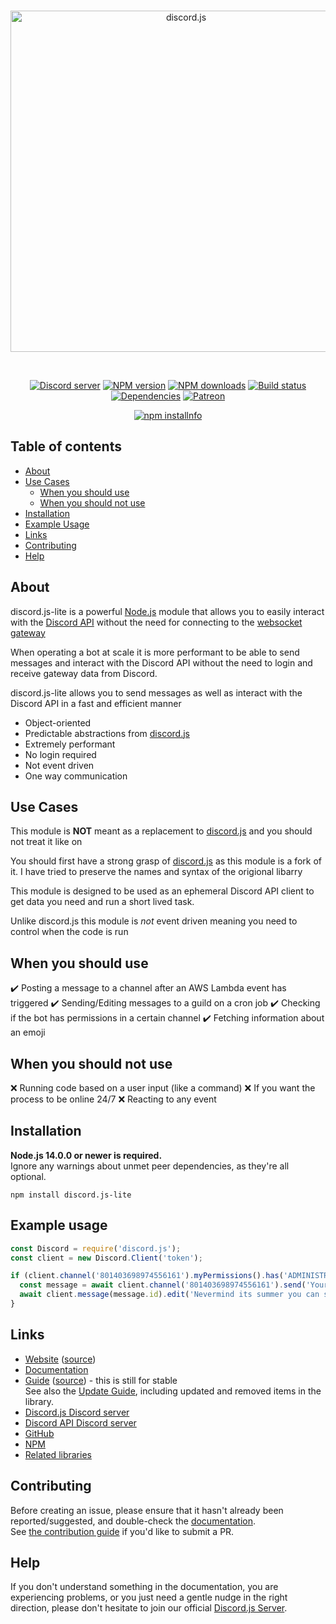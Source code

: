 <div align="center">
  <br />
  <p>
    <a href="https://discord.js.org"><img src="https://discord.js.org/static/logo.svg" width="546" alt="discord.js" /></a>
  </p>
  <br />
  <p>
    <a href="https://discord.gg/bRCvFy9"><img src="https://img.shields.io/discord/222078108977594368?color=7289da&logo=discord&logoColor=white" alt="Discord server" /></a>
    <a href="https://www.npmjs.com/package/discord.js"><img src="https://img.shields.io/npm/v/discord.js.svg?maxAge=3600" alt="NPM version" /></a>
    <a href="https://www.npmjs.com/package/discord.js"><img src="https://img.shields.io/npm/dt/discord.js.svg?maxAge=3600" alt="NPM downloads" /></a>
    <a href="https://github.com/discordjs/discord.js/actions"><img src="https://github.com/discordjs/discord.js/workflows/Testing/badge.svg" alt="Build status" /></a>
    <a href="https://david-dm.org/discordjs/discord.js"><img src="https://img.shields.io/david/discordjs/discord.js.svg?maxAge=3600" alt="Dependencies" /></a>
    <a href="https://www.patreon.com/discordjs"><img src="https://img.shields.io/badge/donate-patreon-F96854.svg" alt="Patreon" /></a>
  </p>
  <p>
    <a href="https://nodei.co/npm/discord.js/"><img src="https://nodei.co/npm/discord.js.png?downloads=true&stars=true" alt="npm installnfo" /></a>
  </p>
</div>

## Table of contents

- [About](#about)
- [Use Cases](#use-cases)
  - [When you should use](#use-cases)
  - [When you should not use](#use-cases)
- [Installation](#installation)
- [Example Usage](#example-usage)
- [Links](#links)
- [Contributing](#contributing)
- [Help](#help)

## About

discord.js-lite is a powerful [Node.js](https://nodejs.org) module that allows you to easily interact with the
[Discord API](https://discord.com/developers/docs/intro) without the need for connecting to the [websocket gateway](https://discord.com/developers/docs/topics/gateway)

When operating a bot at scale it is more performant to be able to send messages and interact with the Discord API without 
the need to login and receive gateway data from Discord. 

discord.js-lite allows you to send messages as well as interact with the Discord API in a fast and efficient manner 

- Object-oriented
- Predictable abstractions from [discord.js](https://github.com/discordjs/discord.js)
- Extremely performant
- No login required
- Not event driven
- One way communication

## Use Cases

This module is **NOT** meant as a replacement to [discord.js](https://github.com/discordjs/discord.js) and you should not treat it like on

You should first have a strong grasp of [discord.js](https://github.com/discordjs/discord.js) as this module is a fork of it.
I have tried to preserve the names and syntax of the origional libarry

This module is designed to be used as an ephemeral Discord API client to get data you need and run a short lived task.

Unlike discord.js this module is *not* event driven meaning you need to control when the code is run

## When you should use

✔️ Posting a message to a channel after an AWS Lambda event has triggered
✔️ Sending/Editing messages to a guild on a cron job
✔️ Checking if the bot has permissions in a certain channel
✔️ Fetching information about an emoji

## When you should not use

❌ Running code based on a user input (like a command)
❌ If you want the process to be online 24/7
❌ Reacting to any event

## Installation

**Node.js 14.0.0 or newer is required.**  
Ignore any warnings about unmet peer dependencies, as they're all optional.

`npm install discord.js-lite`  

## Example usage

```js
const Discord = require('discord.js');
const client = new Discord.Client('token');

if (client.channel('801403698974556161').myPermissions().has('ADMINISTRATOR')) {
  const message = await client.channel('801403698974556161').send('Your daily 7am wake up call!')
  await client.message(message.id).edit('Nevermind its summer you can sleep until 9am!')
}
```

## Links

- [Website](https://discord.js.org/) ([source](https://github.com/discordjs/website))
- [Documentation](https://discord.js.org/#/docs/main/master/general/welcome)
- [Guide](https://discordjs.guide/) ([source](https://github.com/discordjs/guide)) - this is still for stable  
  See also the [Update Guide](https://discordjs.guide/additional-info/changes-in-v12.html), including updated and removed items in the library.
- [Discord.js Discord server](https://discord.gg/bRCvFy9)
- [Discord API Discord server](https://discord.gg/discord-api)
- [GitHub](https://github.com/discordjs/discord.js)
- [NPM](https://www.npmjs.com/package/discord.js)
- [Related libraries](https://discordapi.com/unofficial/libs.html)

## Contributing

Before creating an issue, please ensure that it hasn't already been reported/suggested, and double-check the
[documentation](https://discord.js.org/#/docs).  
See [the contribution guide](https://github.com/discordjs/discord.js/blob/master/.github/CONTRIBUTING.md) if you'd like to submit a PR.

## Help

If you don't understand something in the documentation, you are experiencing problems, or you just need a gentle
nudge in the right direction, please don't hesitate to join our official [Discord.js Server](https://discord.gg/bRCvFy9).
